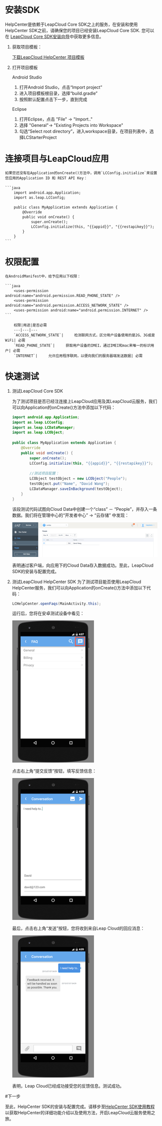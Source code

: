 #	安装SDK

HelpCenter是依赖于LeapCloud Core SDK之上的服务，在安装和使用HelpCenter SDK之前，请确保您的项目已经安装LeapCloud Core SDK. 您可以在 [LeapCloud Core SDK安装向导](LC_DOCS_LINK_PLACEHOLDER_SDK_QUICKSTART_ANDROID)中获取更多信息。

1.	获取项目模板：

	<a class="download-sdk" href="...">下载LeapCloud HelpCenter 项目模板</a>
	
2.	打开项目模板
	
	Android Studio 
	
	1. 	打开Android Studio，点击“Import project”
	2. 	进入项目模板根目录，选择“build.gradle”
	3. 	按照默认配置点击下一步，直到完成 
	
	Eclipse
		
	1.	打开Eclipse，点击 "File" -> "Import.." 
	2. 	选择 "General"-> "Existing Projects into Workspace"
	3. 	勾选“Select root directory”，进入workspace目录，在项目列表中，选择LCStarterProject

#	连接项目与LeapCloud应用
	
	如果您还没有在Application的onCreate()方法中，调用`LCConfig.initialize`来设置您应用的Application ID 和 REST API Key：
	
	```java
		import android.app.Application;
		import as.leap.LCConfig;
	
		public class MyApplication extends Application {
			@Override
			public void onCreate() {
				super.onCreate();
				LCConfig.initialize(this, "{{appid}}", "{{restapikey}}");
			}
		}
	```
	
#	权限配置

	在AndroidManifest中，给予应用以下权限：
		
	```java
		<uses-permission android:name="android.permission.READ_PHONE_STATE" />
		<uses-permission android:name="android.permission.ACCESS_NETWORK_STATE" />
		<uses-permission android:name="android.permission.INTERNET" />
	```
		
		权限|用途|是否必需
		---|---|---
		`ACCESS_NETWORK_STATE`|		检测联网方式，区分用户设备使用的是2G、3G或是WiFi| 必需
		`READ_PHONE_STATE`| 	获取用户设备的IMEI，通过IMEI和mac来唯一的标识用户| 必需
		`INTERNET`| 	允许应用程序联网，以便向我们的服务器端发送数据| 必需
	
#	快速测试

1. 测试LeapCloud Core SDK

	为了测试项目是否已经注连接上LeapCloud应用及其LeapCloud云服务，我们可以向Application的onCreate()方法中添加以下代码：
	
	```java
	import android.app.Application;
	import as.leap.LCConfig;
	import as.leap.LCDataManager;
	import as.leap.LCObject;
	
	public class MyApplication extends Application {
		@Override
		public void onCreate() {
			super.onCreate();
			LCConfig.initialize(this, "{{appid}}", "{{restapikey}}");
			
			//测试项目配置：
			LCObject testObject = new LCObject("People");
			testObject.put("Name", "David Wang");
			LCDataManager.saveInBackground(testObject);
		}
	}
	```
	
	该段测试代码试图向Cloud Data中创建一个“class” － “People”，并存入一条数据。我们将在管理中心的“开发者中心” -> “云存储” 中发现：
	
	![imgSDKQSTestAddObj](../../../images/imgSDKQSTestAddObj.png)
	
	表明通过客户端，向应用下的Cloud Data存入数据成功。至此，LeapCloud SDK的安装与配置完成。

2. 测试LeapCloud HelpCenter SDK
	为了测试项目能否使用LeapCloud HelpCenter服务，我们可以向Application的onCreate()方法中添加以下代码：
	
	```java
	LCHelpCenter.openFaqs(MainActivity.this);
	```
	
	运行后，您将在安卓测试设备中看见：
	
	![imgSupportHome](../../../images/imgSupportHome.png)
	
	点击右上角“提交反馈”按钮，填写反馈信息：
	
	![imgSupportAddMsg](../../../images/imgSupportAddMsg.png)
	
	最后，点击右上角“发送”按钮，您将收到来自Leap Cloud的回应消息：
	
	![imgSupportConversation](../../../images/imgSupportConversation.png)
	
	表明，Leap Cloud已经成功接受您的反馈信息。测试成功。

#下一步

至此，HelpCenter SDK的安装与配置完成。请移步至[HelpCenter SDK使用教程](LC_DOCS_GUIDE_LINK_PLACEHOLDER_ANDROID#SUPPORT_ZH)以获取HelpCenter的详细功能介绍以及使用方法，开启LeapCloud云服务使用之旅。